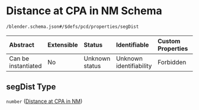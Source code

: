 # Distance at CPA in NM Schema

```txt
/blender.schema.json#/$defs/pcd/properties/segDist
```



| Abstract            | Extensible | Status         | Identifiable            | Custom Properties | Additional Properties | Access Restrictions | Defined In                                                                              |
| :------------------ | :--------- | :------------- | :---------------------- | :---------------- | :-------------------- | :------------------ | :-------------------------------------------------------------------------------------- |
| Can be instantiated | No         | Unknown status | Unknown identifiability | Forbidden         | Allowed               | none                | [blender.schema.json\*](../../out/streaming/blender.schema.json "open original schema") |

## segDist Type

`number` ([Distance at CPA in NM](blender-defs-potential-conflict-detected-properties-distance-at-cpa-in-nm.md))
